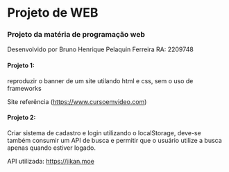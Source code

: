 # Projeto de WEB 

### Projeto da matéria de programação web
Desenvolvido por Bruno Henrique Pelaquin Ferreira RA: 2209748

#### Projeto 1:
reproduzir o banner de um site utilando html e css, sem o uso de frameworks

Site referência (https://www.cursoemvideo.com)

#### Projeto 2:
Criar sistema de cadastro e login utilizando o localStorage, deve-se também consumir um API de busca e permitir que o usuário utilize a busca apenas quando estiver logado.

API utilizada: https://jikan.moe

